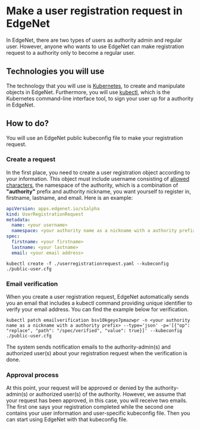 # Make a user registration request in EdgeNet

In EdgeNet, there are two types of users as authority admin and regular user. However, anyone who wants to use EdgeNet can make registration request to a authority only to become a regular user.

## Technologies you will use
The technology that you will use is [Kubernetes](https://kubernetes.io/), to create
and manipulate objects in EdgeNet. Furthermore, you will use [kubectl](https://kubernetes.io/docs/reference/kubectl/overview/), which is the Kubernetes command-line interface
tool, to sign your user up for a authority in EdgeNet.

## How to do?

You will use an EdgeNet public kubeconfig file to make your registration request.

### Create a request
In the first place, you need to create a user registration object according to your
information. This object must include username consisting of [allowed characters](https://kubernetes.io/docs/concepts/overview/working-with-objects/names/), the namespace of the authority, which is a combination of **"authority"** prefix and authority nickname, you want yourself to register in, firstname, lastname, and email. Here is an example:

```yaml
apiVersion: apps.edgenet.io/v1alpha
kind: UserRegistrationRequest
metadata:
  name: <your username>
  namespace: <your authority name as a nickname with a authority prefix, e.g. authority-sorbonne-university>
spec:
  firstname: <your firstname>
  lastname: <your lastname>
  email: <your email address>
```

```
kubectl create -f ./userregistrationrequest.yaml --kubeconfig ./public-user.cfg
```

### Email verification

When you create a user registration request, EdgeNet automatically sends you an email that includes a kubectl command providing unique identifier to verify your email address. You can find the example below for verification.

```
kubectl patch emailverification bsv10kgeyo7pmazwpr -n <your authority name as a nickname with a authority prefix> --type='json' -p='[{"op": "replace", "path": "/spec/verified", "value": true}]' --kubeconfig ./public-user.cfg
```

The system sends notification emails to the authority-admin(s) and authorized user(s) about your registration request when the verification is done.

### Approval process

At this point, your request will be approved or denied by the authority-admin(s) or authorized user(s) of the authority. However, we assume that your request has been approved, in this case, you will receive two emails. The first one says your registration completed while the second one contains your user information and user-specific kubeconfig file. Then you can start using EdgeNet with that kubeconfig file.
